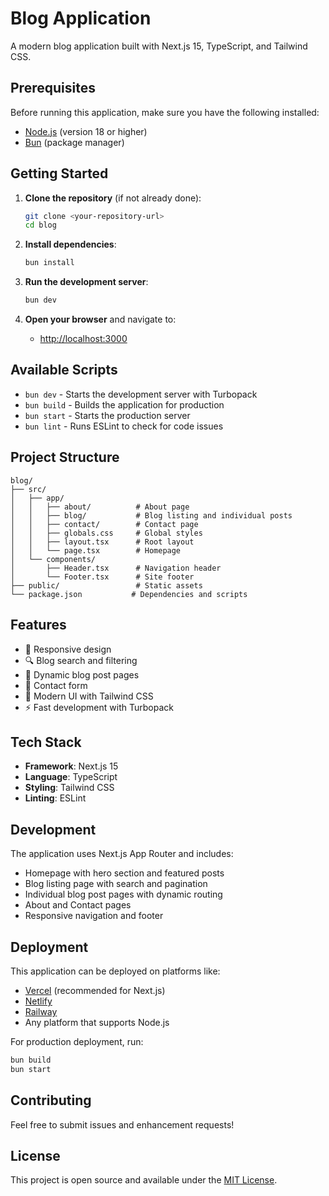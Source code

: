 # Blog Application

A modern blog application built with Next.js 15, TypeScript, and Tailwind CSS.

## Prerequisites

Before running this application, make sure you have the following installed:

- [Node.js](https://nodejs.org/) (version 18 or higher)
- [Bun](https://bun.com/package-manager) (package manager)

## Getting Started

1. **Clone the repository** (if not already done):
   ```bash
   git clone <your-repository-url>
   cd blog
   ```

2. **Install dependencies**:
   ```bash
   bun install
   ```

3. **Run the development server**:
   ```bash
   bun dev
   ```

4. **Open your browser** and navigate to:
   - [http://localhost:3000](http://localhost:3000)

## Available Scripts

- `bun dev` - Starts the development server with Turbopack
- `bun build` - Builds the application for production
- `bun start` - Starts the production server
- `bun lint` - Runs ESLint to check for code issues

## Project Structure

```
blog/
├── src/
│   ├── app/
│   │   ├── about/          # About page
│   │   ├── blog/           # Blog listing and individual posts
│   │   ├── contact/        # Contact page
│   │   ├── globals.css     # Global styles
│   │   ├── layout.tsx      # Root layout
│   │   └── page.tsx        # Homepage
│   └── components/
│       ├── Header.tsx      # Navigation header
│       └── Footer.tsx      # Site footer
├── public/                 # Static assets
└── package.json           # Dependencies and scripts
```

## Features

- 📱 Responsive design
- 🔍 Blog search and filtering
- 📄 Dynamic blog post pages
- 📧 Contact form
- 🎨 Modern UI with Tailwind CSS
- ⚡ Fast development with Turbopack

## Tech Stack

- **Framework**: Next.js 15
- **Language**: TypeScript
- **Styling**: Tailwind CSS
- **Linting**: ESLint

## Development

The application uses Next.js App Router and includes:

- Homepage with hero section and featured posts
- Blog listing page with search and pagination
- Individual blog post pages with dynamic routing
- About and Contact pages
- Responsive navigation and footer

## Deployment

This application can be deployed on platforms like:

- [Vercel](https://vercel.com/) (recommended for Next.js)
- [Netlify](https://netlify.com/)
- [Railway](https://railway.app/)
- Any platform that supports Node.js

For production deployment, run:

```bash
bun build
bun start
```

## Contributing

Feel free to submit issues and enhancement requests!

## License

This project is open source and available under the [MIT License](LICENSE).
